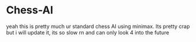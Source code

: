 # Chess-AI
yeah this is pretty much ur standard chess AI using minimax. Its pretty crap but i will update it, its so slow rn and can only look 4 into the future

